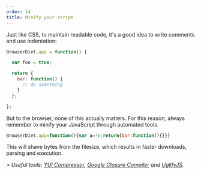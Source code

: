 ```yaml
---
order: 14
title: Minify your script
---
```


Just like CSS, to maintain readable code, it's a good idea to write comments and use indentation:

```js
BrowserDiet.app = function() {

  var foo = true;

  return {
    bar: function() {
      // do something
    }
  };

};
```

But to the browser, none of this actually matters. For this reason, always remember to minify your JavaScript through automated tools.

```js
BrowserDiet.app=function(){var a=!0;return{bar:function(){}}}
```

This will shave bytes from the filesize, which results in faster downloads, parsing and execution.

*> Useful tools: [YUI Compressor](http://developer.yahoo.com/yui/compressor/), [Google Closure Compiler](http://code.google.com/closure/compiler/) and [UglifyJS](https://github.com/mishoo/UglifyJS).*
